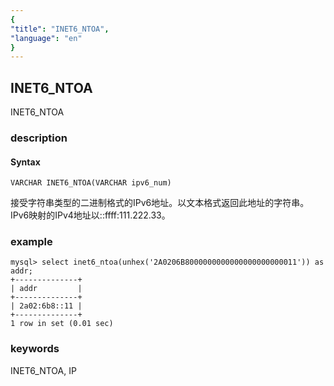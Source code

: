 ```yaml
---
{
"title": "INET6_NTOA",
"language": "en"
}
---
```


<!-- 
Licensed to the Apache Software Foundation (ASF) under one
or more contributor license agreements.  See the NOTICE file
distributed with this work for additional information
regarding copyright ownership.  The ASF licenses this file
to you under the Apache License, Version 2.0 (the
"License"); you may not use this file except in compliance
with the License.  You may obtain a copy of the License at
  http://www.apache.org/licenses/LICENSE-2.0
Unless required by applicable law or agreed to in writing,
software distributed under the License is distributed on an
"AS IS" BASIS, WITHOUT WARRANTIES OR CONDITIONS OF ANY
KIND, either express or implied.  See the License for the
specific language governing permissions and limitations
under the License.
-->

## INET6_NTOA

<version since="dev">

INET6_NTOA

</version>

### description

#### Syntax

`VARCHAR INET6_NTOA(VARCHAR ipv6_num)`

接受字符串类型的二进制格式的IPv6地址。以文本格式返回此地址的字符串。
IPv6映射的IPv4地址以::ffff:111.222.33。

### example

```
mysql> select inet6_ntoa(unhex('2A0206B8000000000000000000000011')) as addr;
+--------------+
| addr         |
+--------------+
| 2a02:6b8::11 |
+--------------+
1 row in set (0.01 sec)
```

### keywords

INET6_NTOA, IP